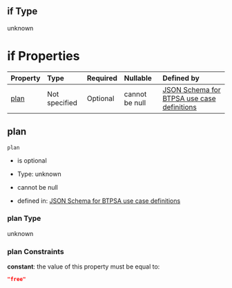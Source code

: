 ## if Type

unknown

# if Properties

| Property      | Type          | Required | Nullable       | Defined by                                                                                                                                                                                                                                    |
| :------------ | :------------ | :------- | :------------- | :-------------------------------------------------------------------------------------------------------------------------------------------------------------------------------------------------------------------------------------------- |
| [plan](#plan) | Not specified | Optional | cannot be null | [JSON Schema for BTPSA use case definitions](btpsa-usecase-properties-services-items-allof-1-then-allof-108-then-allof-2-if-properties-plan.md "undefined#/properties/services/items/allOf/1/then/allOf/108/then/allOf/2/if/properties/plan") |

## plan



`plan`

*   is optional

*   Type: unknown

*   cannot be null

*   defined in: [JSON Schema for BTPSA use case definitions](btpsa-usecase-properties-services-items-allof-1-then-allof-108-then-allof-2-if-properties-plan.md "undefined#/properties/services/items/allOf/1/then/allOf/108/then/allOf/2/if/properties/plan")

### plan Type

unknown

### plan Constraints

**constant**: the value of this property must be equal to:

```json
"free"
```

